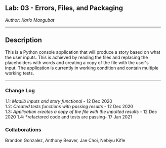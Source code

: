 ## Lab: 03 - Errors, Files, and Packaging
*Author: Karlo Mangubat*

----
## Description
This is a Python console application that will produce a story based on what the user inputs. This is achieved by reading the files and replacing the placeholders with words and creating a copy of the file with the user's input. The application is currently in working condition and contain multiple working tests.

---

### Change Log
1.1: *Madlib inputs and story functional* - 12 Dec 2020  
1.2: *Created tests functions with passing results* - 12 Dec 2020  
1.3: *Application creates a copy of the file with the inputted results* - 12 Dec 2020
1.4: *refactored code and tests are passing- 17 Jan 2021

### Collaborations
Brandon Gonzalez, Anthony Beaver, Jae Choi, Nebiyu Kifle